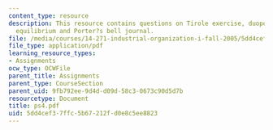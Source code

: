 ```yaml
---
content_type: resource
description: This resource contains questions on Tirole exercise, duopoly model, cournot
  equilibrium and Porter?s bell journal.
file: /media/courses/14-271-industrial-organization-i-fall-2005/5dd4cef37ffc5b67212fd0e8c5ee8823_ps4.pdf
file_type: application/pdf
learning_resource_types:
- Assignments
ocw_type: OCWFile
parent_title: Assignments
parent_type: CourseSection
parent_uid: 9fb792ee-9d4d-d09d-58c3-0673c90d5d7b
resourcetype: Document
title: ps4.pdf
uid: 5dd4cef3-7ffc-5b67-212f-d0e8c5ee8823
---
```

